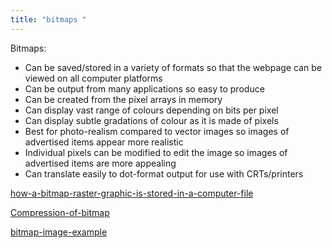 ```yaml
---
title: "bitmaps "
--- 
```

Bitmaps:

- Can be saved/stored in a variety of formats so that the webpage can be viewed on all computer platforms
- Can be output from many applications so easy to produce
- Can be created from the pixel arrays in memory
- Can display vast range of colours depending on bits per pixel
- Can display subtle gradations of colour as it is made of pixels
- Best for photo-realism compared to vector  images so images of advertised items appear more realistic
- Individual pixels can be modified to edit the image so images of advertised items are more appealing
- Can translate easily to dot-format output for use with CRTs/printers



[how-a-bitmap-raster-graphic-is-stored-in-a-computer-file](Others/how-a-bitmap-raster-graphic-is-stored-in-a-computer-file.md)

[Compression-of-bitmap](Others/Compression-of-bitmap.md)

[bitmap-image-example](Others/bitmap-image-example.md)
